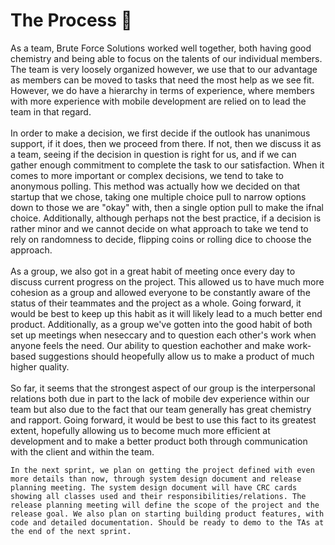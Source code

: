 # The Process 🏀

As a team, Brute Force Solutions worked well together, both having good chemistry and being able to focus on the talents of our individual members.  The team is very loosely organized however, we use that to our advantage as members can be moved to tasks that need the most help as we see fit. However, we do have a hierarchy in terms of experience, where members with more experience with mobile development are relied on to lead the team in that regard.
</br> </br>
	In order to make a decision, we first decide if the outlook has unanimous support, if it does, then we proceed from there. If not, then we discuss it as a team, seeing if the decision in question is right for us, and if we can gather enough commitment to complete the task to our satisfaction.  When it comes to more important or complex decisions, we tend to take to anonymous polling.  This method was actually how we decided on that startup that we chose, taking one multiple choice pull to narrow options down to those we are "okay" with, then a single option pull to make the ifnal choice.  Additionally, although perhaps not the best practice, if a decision is rather minor and we cannot decide on what approach to take we tend to rely on randomness to decide, flipping coins or rolling dice to choose the approach.
</br></br>
	As a group, we also got in a great habit of meeting once every day to discuss current progress on the project. This allowed us to have much more cohesion as a group and allowed everyone to be constantly aware of the status of their teammates and the project as a whole.  Going forward, it would be best to keep up this habit as it will likely lead to a much better end product.  Additionally, as a group we've gotten into the good habit of both set up meetings when neseccary and to question each other's work when anyone feels the need.  Our ability to question eachother and make work-based suggestions should heopefully allow us to make a product of much higher quality.
</br></br>
	So far, it seems that the strongest aspect of our group is the interpersonal relations both due in part to the lack of mobile dev experience within our team but also due to the fact that our team generally has great chemistry and rapport.  Going forward, it would be best to use this fact to its greatest extent, hopefully allowing us to become much more efficient at development and to make a better product both through communication with the client and within the team.

	In the next sprint, we plan on getting the project defined with even more details than now, through system design document and release planning meeting. The system design document will have CRC cards showing all classes used and their responsibilities/relations. The release planning meeting will define the scope of the project and the release goal. We also plan on starting building product features, with code and detailed documentation. Should be ready to demo to the TAs at the end of the next sprint.
